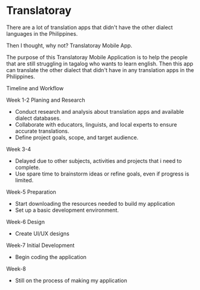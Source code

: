 # Translatoray
There are a lot of translation apps that didn't have the other dialect languages in the Philippines.

Then I thought, why not? Translatoray Mobile App.

The purpose of this Translatoray Mobile Application is to help the people that are still struggling in
tagalog who wants to learn english. Then this app can translate the other dialect that didn't 
have in any translation apps in the Philippines.

Timeline and Workflow

Week 1-2 Planing and Research
- Conduct research and analysis about translation apps and available dialect databases.
- Collaborate with educators, linguists, and local experts to ensure accurate translations.
- Define project goals, scope, and target audience.
  
Week 3-4
- Delayed due to other subjects, activities and projects that i need to complete.
- Use spare time to brainstorm ideas or refine goals, even if progress is limited.
  
Week-5 Preparation
- Start downloading the resources needed to build my application
- Set up a basic development environment.

Week-6 Design
- Create UI/UX designs

Week-7 Initial Development 
- Begin coding the application 

Week-8
- Still on the process of making my application 
